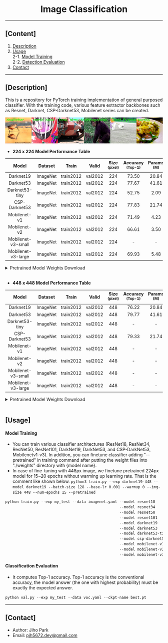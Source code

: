 # <div align="center">Image Classification</div>

---

## [Content]
1. [Description](#description)   
2. [Usage](#usage)  
2-1. [Model Training](#model-training)  
2-2. [Detection Evaluation](#detection-evaluation)  
3. [Contact](#contact)   

---

## [Description]

This is a repository for PyTorch training implementation of general purposed classifier. With the training code, various feature extractor backbones such as Resnet, Darknet, CSP-Darknet53, Mobilenet series can be created.  

![result](./asset/data.jpg)


 - **224 x 224 Model Performance Table**

| Model | Dataset | Train | Valid | Size<br><sup>(pixel) | Accuracy<br><sup>(Top-1) | Params<br><sup>(M) | FLOPs<br><sup>(B) |
| :---: | :---: | :---: | :---: | :---: | :---: | :---: | :---: |
| Darknet19 | ImageNet | train2012 | val2012 | 224 | 73.50 | 20.84 | 5.62 |
| Darknet53 | ImageNet | train2012 | val2012 | 224 | 77.67 | 41.61 | 14.29 |
| Darknet53-tiny | ImageNet | train2012 | val2012 | 224 | 52.75 | 2.09 | 0.64 |
| CSP-Darknet53 | ImageNet | train2012 | val2012 | 224 | 77.83 | 21.74 | 6.72 |
| Mobilenet-v1 | ImageNet | train2012 | val2012 | 224 | 71.49 | 4.23 | 1.18 |
| Mobilenet-v2 | ImageNet | train2012 | val2012 | 224 | 66.61 | 3.50 | 0.66 |
| Mobilenet-v3-small | ImageNet | train2012 | val2012 | 224 | - | - | - |
| Mobilenet-v3-large | ImageNet | train2012 | val2012 | 224 | 69.93 | 5.48 | 0.47 |

<details>
  <summary>Pretrained Model Weights Download</summary>

- [Darknet19](https://drive.google.com/file/d/1zsJe6Av1ZpL7PmPndaMnud0Pjb4CSdt-/view?usp=share_link)
- [Darknet53](https://drive.google.com/file/d/1duXcafb2QgORHDO1w-7E1UusLfWInwgA/view?usp=share_link)
- [Darknet53-tiny](https://drive.google.com/file/d/13X39tcmNnYghvdBiosma7gsfwCxjsFQx/view?usp=share_link)
- [CSP-Darknet53](https://drive.google.com/file/d/1OM9FJ1qflg4adxwzrlSgZKL23wKVmFns/view?usp=share_link)
- [Mobilenet-v1](https://drive.google.com/file/d/1cyuyeJe3iAKI2mkeViWKdGaUpldkqqm3/view?usp=share_link)
- [Mobilenet-v2](https://drive.google.com/file/d/19RiDI34QfuceWuLjHqI5HzynrbzZSKWT/view?usp=share_link)
- [Mobilenet-v3-large](https://drive.google.com/file/d/16Fg5XQs5DsNoVaWKnF01MGu1asjF__YJ/view?usp=share_link)
- [Mobilenet-v3-small](-)

</details>

<br>

 - **448 x 448 Model Performance Table**

| Model | Dataset | Train | Valid | Size<br><sup>(pixel) | Accuracy<br><sup>(Top-1) | Params<br><sup>(M) | FLOPs<br><sup>(B) |
| :---: | :---: | :---: | :---: | :---: | :---: | :---: | :---: |
| Darknet19 | ImageNet | train2012 | val2012 | 448 | 76.22 | 20.84 | 22.47 |
| Darknet53 | ImageNet | train2012 | val2012 | 448 | 79.77 | 41.61 | 57.17 |
| Darknet53-tiny | ImageNet | train2012 | val2012 | 448 | - | - | - |
| CSP-Darknet53 | ImageNet | train2012 | val2012 | 448 | 79.33 | 21.74 | 26.86 |
| Mobilenet-v1 | ImageNet | train2012 | val2012 | 448 | - | - | - |
| Mobilenet-v2 | ImageNet | train2012 | val2012 | 448 | - | - | - |
| Mobilenet-v3-small | ImageNet | train2012 | val2012 | 448 | - | - | - |
| Mobilenet-v3-large | ImageNet | train2012 | val2012 | 448 | - | - | - |

<details>
  <summary>Pretrained Model Weights Download</summary>

- [Darknet19-448](https://drive.google.com/file/d/1suOCBQjdzuKv92mLqxULgDqkVSE8mQN9/view?usp=share_link)
- [Darknet53-448](https://drive.google.com/file/d/1LRONP-YLa26qsGE1Egw3BSTZuqXY_Qh0/view?usp=share_link)
- [Darknet53-tiny-448](-)
- [CSP-Darknet53-448](https://drive.google.com/file/d/16H0GxT0vqczu1mvp3H8Q82sPCoefmMCF/view?usp=share_link)
- [Mobilenet-v1-448](-)
- [Mobilenet-v2-448](-)
- [Mobilenet-v3-large-448](-)
- [Mobilenet-v3-small-448](-)

</details>

<br>


## [Usage]


#### Model Training 

 - You can train various classifier architectures (ResNet18, ResNet34, ResNet50, ResNet101, DarkNet19, DarkNet53, and CSP-DarkNet53, Mobilenetv1-v3). In addition, you can finetune classifier adding "--pretrained" in training command after putting the weight files into "./weights" directory with {model name}.  
 - In case of fine-tuning with 448px image, we finetune pretrained 224px model for 15~20 epochs without warming up learning rate. That is the comment like shown below.
    `python3 train.py --exp darknet19-448 --model darknet19 --batch-size 128 --base-lr 0.001 --warmup 0 --img-size 448 --num-epochs 15 --pretrained`


```python
python train.py --exp my_test --data imagenet.yaml --model resnet18
                                                   --model resnet34
                                                   --model resnet50
                                                   --model resnet101
                                                   --model darknet19
                                                   --model darknet53
                                                   --model darknet53-tiny
                                                   --model csp-darknet53 --width_multiple 1.0 --depth_multiple 1.0
                                                   --model mobilenet-v1 --width_multiple 1.0
                                                   --model mobilenet-v2 --width_multiple 1.0
                                                   --model mobilenet-v3 --mode {large, small} --width_multiple 1.0
```


#### Classification Evaluation

 - It computes Top-1 accuracy. Top-1 accuracy is the conventional accuracy, the model answer (the one with highest probability) must be exactly the expected answer. 

```python
python val.py --exp my_test --data voc.yaml --ckpt-name best.pt
```


---
## [Contact]
- Author: Jiho Park  
- Email: pjh5672.dev@gmail.com  